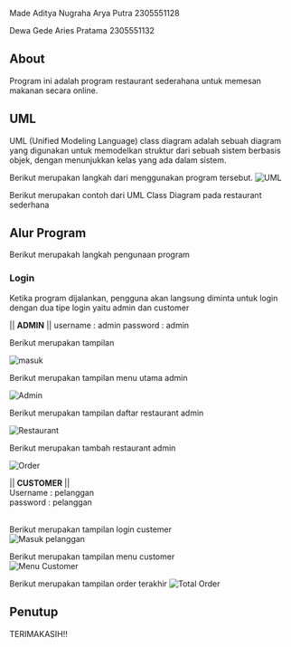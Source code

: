 Made Aditya Nugraha Arya Putra 2305551128

Dewa Gede Aries Pratama 2305551132

## About

Program ini adalah program restaurant sederahana untuk memesan makanan secara online.

## UML

UML (Unified Modeling Language) class diagram adalah sebuah diagram yang digunakan untuk memodelkan struktur dari sebuah sistem berbasis objek, dengan menunjukkan kelas yang ada dalam sistem.

Berikut merupakan langkah dari menggunakan program tersebut.
![UML](https://github.com/Adittt11/TUGAS1_PBO/assets/146901357/22a3eaef-ba90-47c6-9d63-ee7d038d6dc5)


Berikut merupakan contoh dari UML Class Diagram pada restaurant sederhana

## Alur Program
Berikut merupakah langkah pengunaan program

### Login
Ketika program dijalankan, pengguna akan langsung diminta untuk login dengan dua tipe login yaitu admin dan customer

|| **ADMIN** ||
username : admin
password : admin

Berikut merupakan tampilan

![masuk](https://github.com/Adittt11/TUGAS1_PBO/assets/146901357/bfa57f62-5bcc-4eba-9102-4d60c47af257)


Berikut merupakan tampilan menu utama admin

![Admin](https://github.com/Adittt11/TUGAS1_PBO/assets/146901357/ef0a9a6d-3364-475f-9c0f-61abd4e42e7a)


Berikut merupakan tampilan daftar restaurant admin

![Restaurant](https://github.com/Adittt11/TUGAS1_PBO/assets/146901357/6786d57a-a716-4efb-82fe-10b705c6af83)


Berikut merupakan tambah restaurant admin

![Order](https://github.com/Adittt11/TUGAS1_PBO/assets/146901357/1ab929ec-8fc1-4567-a56f-684d90a8a292)


|| **CUSTOMER** ||<br>
Username : pelanggan<br>
password : pelanggan<br><br>


Berikut merupakan tampilan login custemer<br>
![Masuk pelanggan](https://github.com/Adittt11/TUGAS1_PBO/assets/146901357/eee7da12-a90e-49df-8122-22135727d72c)<br>



Berikut merupakan tampilan menu customer<br>
![Menu Customer](https://github.com/Adittt11/TUGAS1_PBO/assets/146901357/69951fd1-7e02-4795-ad70-a0aedbbaa6b7)<br>





Berikut merupakan tampilan order terakhir 
![Total Order](https://github.com/Adittt11/TUGAS1_PBO/assets/146901357/126cdb38-c47e-4600-9e3b-8e4d9a15ca97)



## Penutup
TERIMAKASIH!!
